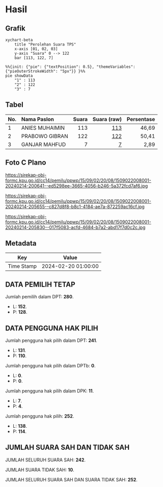 # Hasil

## Grafik

```mermaid
xychart-beta
    title "Perolehan Suara TPS"
    x-axis [01, 02, 03]
    y-axis "Suara" 0 --> 122
    bar [113, 122, 7]
```

```mermaid
%%{init: {"pie": {"textPosition": 0.5}, "themeVariables": {"pieOuterStrokeWidth": "5px"}} }%%
pie showData
    "1" : 113
    "2" : 122
    "3" : 7
```

## Tabel

| No. | Nama Paslon    | Suara | Suara (raw) | Persentase |
|:--- |:-------------- | -----:| -----------:| ----------:|
| 1   | ANIES MUHAIMIN | 113   | [113][p-1]  | 46,69      |
| 2   | PRABOWO GIBRAN | 122   | [122][p-2]  | 50,41      |
| 3   | GANJAR MAHFUD  | 7     | [7][p-3]    | 2,89       |


[p-1]: https://github.com/gigit-pemilu/pemilu-2024-15-jambi/blob/main/pilpres/hitung-suara/sub/15-jambi/sub/09-tebo/sub/02-tebo-ilir/sub/2008-tuo-ilir/sub/001-tps/sub/paslon-1.txt
[p-2]: https://github.com/gigit-pemilu/pemilu-2024-15-jambi/blob/main/pilpres/hitung-suara/sub/15-jambi/sub/09-tebo/sub/02-tebo-ilir/sub/2008-tuo-ilir/sub/001-tps/sub/paslon-2.txt
[p-3]: https://github.com/gigit-pemilu/pemilu-2024-15-jambi/blob/main/pilpres/hitung-suara/sub/15-jambi/sub/09-tebo/sub/02-tebo-ilir/sub/2008-tuo-ilir/sub/001-tps/sub/paslon-3.txt

## Foto C Plano

https://sirekap-obj-formc.kpu.go.id/cc14/pemilu/ppwp/15/09/02/20/08/1509022008001-20240214-200641--ed5298ee-3665-4056-b246-5a372fcd7af6.jpg

https://sirekap-obj-formc.kpu.go.id/cc14/pemilu/ppwp/15/09/02/20/08/1509022008001-20240214-205655--c827d8f8-b8c1-4184-ae7a-872259ac16cf.jpg

https://sirekap-obj-formc.kpu.go.id/cc14/pemilu/ppwp/15/09/02/20/08/1509022008001-20240214-205830--017f5083-acfd-4684-b7a2-abd17f7d0c2c.jpg


## Metadata

| Key        | Value               |
| ---------- | ------------------- |
| Time Stamp | 2024-02-20 01:00:00 |


## DATA PEMILIH TETAP

Jumlah pemilih dalam DPT: **280**.
 * L: **152**.
 * P: **128**.

## DATA PENGGUNA HAK PILIH

Jumlah pengguna hak pilih dalam DPT: **241**.
 * L: **131**.
 * P: **110**.

Jumlah pengguna hak pilih dalam DPTb: **0**.
 * L: **0**.
 * P: **0**.

Jumlah pengguna hak pilih dalam DPK: **11**.
 * L: **7**.
 * P: **4**.

Jumlah pengguna hak pilih: **252**.
 * L: **138**.
 * P: **114**.

## JUMLAH SUARA SAH DAN TIDAK SAH

JUMLAH SELURUH SUARA SAH: **242**.

JUMLAH SUARA TIDAK SAH: **10**.

JUMLAH SELURUH SUARA SAH DAN SUARA TIDAK SAH: **252**.


